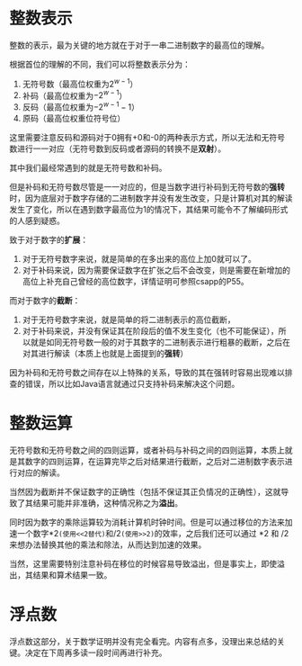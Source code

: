 # 整数表示

整数的表示，最为关键的地方就在于对于一串二进制数字的最高位的理解。

根据首位的理解的不同，我们可以将整数表示分为：

1. 无符号数（最高位权重为$2^{w-1}$）
2. 补码（最高位权重为$-2^{w-1}$）
3. 反码（最高位权重为$-2^{w-1}-1$）
4. 原码（最高位权重位符号位）

这里需要注意反码和源码对于0拥有+0和-0的两种表示方式，所以无法和无符号数进行一一对应（无符号数到反码或者源码的转换不是**双射**）。

其中我们最经常遇到的就是无符号数和补码。

但是补码和无符号数尽管是一一对应的，但是当数字进行补码到无符号数的**强转**时，因为底层对于数字存储的二进制数字并没有发生改变，只是计算机对其的解读发生了变化，所以在遇到数字最高位为1的情况下，其结果可能令不了解编码形式的人感到疑惑。

致于对于数字的**扩展**：

1. 对于无符号数字来说，就是简单的在多出来的高位上加0就可以了。
2. 对于补码来说，因为需要保证数字在扩张之后不会改变，则是需要在新增加的高位上补充自己曾经的高位数字，详情证明可参照csapp的P55。

而对于数字的**截断**：

1. 对于无符号数字来说，就是简单的将二进制表示的高位截断，
2. 对于补码来说，并没有保证其在阶段后的值不发生变化（也不可能保证），所以就是如同无符号数一般的对于其数字的二进制表示进行粗暴的截断，之后在对其进行解读（本质上也就是上面提到的**强转**）

因为补码和无符号数之间存在以上特殊的关系，导致的其在强转时容易出现难以排查的错误，所以比如Java语言就通过只支持补码来解决这个问题。

# 整数运算

无符号数和无符号数之间的四则运算，或者补码与补码之间的四则运算，本质上就是其数字的四则运算，在运算完毕之后对结果进行截断，之后对二进制数字表示进行对应的解读。

当然因为截断并不保证数字的正确性（包括不保证其正负情况的正确性），这就导致了其结果可能并非准确，这种情况称之为**溢出**。

同时因为数字的乘除运算较为消耗计算机时钟时间。但是可以通过移位的方法来加速一个数字*2``(使用<<2替代)``和/2``(使用>>2)``的效率，之后我们还可以通过 *2 和 /2 来想办法替换其他的乘法和除法，从而达到加速的效果。

当然，这里需要特别注意补码在移位的时候容易导致溢出，但是事实上，即使溢出，其结果和算术结果一致。

# 浮点数

浮点数这部分，关于数学证明并没有完全看完。内容有点多，没理出来总结的关键。决定在下周再多读一段时间再进行补充。